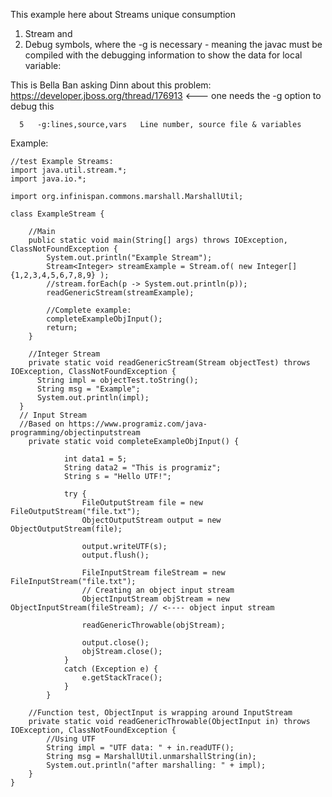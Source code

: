 This example here about Streams unique consumption
1. Stream and 
2. Debug symbols, where the -g is necessary - meaning the javac must be compiled with the debugging information to show the data for local variable:

This is Bella Ban asking Dinn about this problem: https://developer.jboss.org/thread/176913 <--- one needs the -g option to debug this

~~~
  5   -g:lines,source,vars   Line number, source file & variables
~~~

Example:
~~~
//test Example Streams:
import java.util.stream.*;
import java.io.*;

import org.infinispan.commons.marshall.MarshallUtil;

class ExampleStream {

	//Main
    public static void main(String[] args) throws IOException, ClassNotFoundException {
        System.out.println("Example Stream"); 
        Stream<Integer> streamExample = Stream.of( new Integer[]{1,2,3,4,5,6,7,8,9} );
        //stream.forEach(p -> System.out.println(p));
		readGenericStream(streamExample);

		//Complete example:
		completeExampleObjInput();
		return;
    }

    //Integer Stream
    private static void readGenericStream(Stream objectTest) throws IOException, ClassNotFoundException {
      String impl = objectTest.toString();
      String msg = "Example";
      System.out.println(impl); 
  }
  // Input Stream 
  //Based on https://www.programiz.com/java-programming/objectinputstream
  	private static void completeExampleObjInput() {

	        int data1 = 5;
	        String data2 = "This is programiz";
	        String s = "Hello UTF!";

	        try {
	            FileOutputStream file = new FileOutputStream("file.txt");
	            ObjectOutputStream output = new ObjectOutputStream(file);

	            output.writeUTF(s);
	           	output.flush();

	            FileInputStream fileStream = new FileInputStream("file.txt");
	            // Creating an object input stream
	            ObjectInputStream objStream = new ObjectInputStream(fileStream); // <---- object input stream

	            readGenericThrowable(objStream);

	            output.close();
	            objStream.close();
	        }
	        catch (Exception e) {
	            e.getStackTrace();
	        }
	    }

	//Function test, ObjectInput is wrapping around InputStream
	private static void readGenericThrowable(ObjectInput in) throws IOException, ClassNotFoundException {
        //Using UTF
        String impl = "UTF data: " + in.readUTF();
        String msg = MarshallUtil.unmarshallString(in);
        System.out.println("after marshalling: " + impl); 
	}
}
~~~
